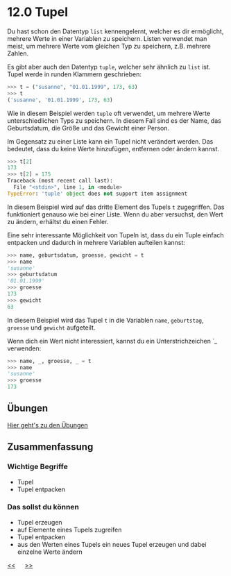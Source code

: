 # 12.0 Tupel

Du hast schon den Datentyp `list` kennengelernt, welcher es dir ermöglicht, 
mehrere Werte in einer Variablen zu speichern.
Listen verwendet man meist, um mehrere Werte vom gleichen Typ
zu speichern, z.B. mehrere Zahlen.

Es gibt aber auch den Datentyp `tuple`, 
welcher sehr ähnlich zu `list` ist.
Tupel werde in runden Klammern geschrieben:

```python
>>> t = ("susanne", "01.01.1999", 173, 63)
>>> t
('susanne', '01.01.1999', 173, 63)
```

Wie in diesem Beispiel werden `tuple` oft verwendet,
um mehrere Werte unterschiedlichen Typs zu speichern.
In diesem Fall sind es der Name, 
das Geburtsdatum, die Größe und das Gewicht einer Person.

Im Gegensatz zu einer Liste kann ein Tupel nicht verändert werden.
Das bedeutet, dass du keine Werte hinzufügen, entfernen oder ändern kannst.

```python
>>> t[2]
173
>>> t[2] = 175
Traceback (most recent call last):
  File "<stdin>", line 1, in <module>
TypeError: 'tuple' object does not support item assignment
```

In diesem Beispiel wird auf das dritte Element des Tupels `t` zugegriffen.
Das funktioniert genauso wie bei einer Liste.
Wenn du aber versuchst, den Wert zu ändern, erhältst du einen Fehler.

Eine sehr interessante Möglichkeit von Tupeln ist,
dass du ein Tuple einfach entpacken und dadurch
in mehrere Variablen aufteilen kannst:

```python
>>> name, geburtsdatum, groesse, gewicht = t
>>> name
'susanne'
>>> geburtsdatum
'01.01.1999'
>>> groesse
173
>>> gewicht
63
```

In diesem Beispiel wird das Tupel `t` in die Variablen 
`name`, `geburtstag`, `groesse` und `gewicht` aufgeteilt.

Wenn dich ein Wert nicht interessiert, 
kannst du ein Unterstrichzeichen `_ verwenden:

```python
>>> name, _, groesse, _ = t
>>> name
'susanne'
>>> groesse
173
```

## Übungen
[Hier geht's zu den Übungen](../uebungen/UE_12.0_Tupel.md)

## Zusammenfassung
### Wichtige Begriffe
- Tupel
- Tupel entpacken


### Das sollst du können
- Tupel erzeugen
- auf Elemente eines Tupels zugreifen
- Tupel entpacken
- aus den Werten eines Tupels ein neues Tupel erzeugen und dabei einzelne Werte ändern


[<<](11.0_Methoden.md) &emsp; [>>](13.0_Datum_und_Uhrzeit.md)

